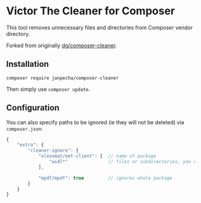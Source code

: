 Victor The Cleaner for Composer
===============================

This tool removes unnecessary files and directories from Composer vendor directory.

Forked from originally [dg/composer-cleaner](https://github.com/dg/composer-cleaner).

Installation
------------

```
composer require janpecha/composer-cleaner
```

Then simply use `composer update`.


Configuration
-------------

You can also specify paths to be ignored (ie they will not be deleted) via `composer.json`:

```js
{
	"extra": {
		"cleaner-ignore": {
			"slevomat/eet-client": [  // name of package
				"wsdl*"               // files or subdirectories, you can use wildcards `*` and `?`
			],

			"mpdf/mpdf": true         // ignores whole package
		}
	}
}
```
